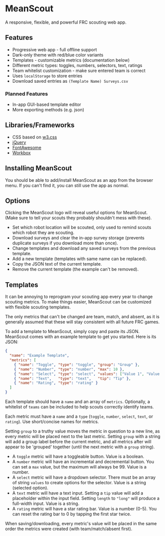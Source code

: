 # MeanScout

A responsive, flexible, and powerful FRC scouting web app.

## Features

- Progressive web app - full offline support
- Dark-only theme with red/blue color variants
- Templates - customizable metrics (documentation below)
- Different metric types: toggles, numbers, selectors, text, ratings
- Team whitelist customization - make sure entered team is correct
- Uses `localStorage` to store entries
- Download saved entries as `(Template Name) Surveys.csv`

### Planned Features

- In-app GUI-based template editor
- More exporting methods (e.g. json)

## Libraries/Frameworks

- CSS based on [w3.css](https://www.w3schools.com/w3css/)
- [jQuery](https://jquery.com/)
- [FontAwesome](https://fontawesome.com/)
- [Workbox](https://developers.google.com/web/tools/workbox)

## Installing MeanScout

You should be able to add/install MeanScout as an app from the browser menu.
If you can't find it, you can still use the app as normal.

## Options

Clicking the MeanScout logo will reveal useful options for MeanScout. (Make sure to tell your scouts they probably shouldn't mess with these).

- Set which robot location will be scouted, only used to remind scouts which robot they are scouting.
- Download surveys and clear the in-app survey storage (prevents duplicate surveys if you download more than once).
- Change templates and download any saved surveys from the previous template.
- Add a new template (templates with same name can be replaced).
- Copy the JSON text of the current template.
- Remove the current template (the example can't be removed).

## Templates

It can be annoying to reprogram your scouting app every year to change scouting metrics. To make things easier, MeanScout can be customized with flexible scouting templates.

The only metrics that can't be changed are team, match, and absent, as it is generally assumed that these will stay consistent with all future FRC games.

To add a template to MeanScout, simply copy and paste its JSON. MeanScout comes with an example template to get you started. Here is its JSON:

```json
{
  "name": "Example Template",
  "metrics": [
    { "name": "Toggle", "type": "toggle", "group": "Group" },
    { "name": "Number", "type": "number", "max": 10 },
    { "name": "Select", "type": "select", "values": ["Value 1", "Value 2", "Value 3"] },
    { "name": "Text",   "type": "text",   "tip": "Tip" },
    { "name": "Rating", "type": "rating" }
  ]
}
```

Each template should have a `name` and an array of `metrics`. Optionally, a whitelist of `teams` can be included to help scouts correctly identify teams. 

Each metric must have a `name` and a `type` (`toggle`, `number`, `select`, `text`, or `rating`). Use short/concise names for metrics.

Setting `group` to a truthy value moves the metric in question to a new line, as every metric will be placed next to the last metric. Setting `group` with a string will add a group label before the current metric, and all metrics after will appear to be 'grouped' together (until the next metric with a `group` string).

- A `toggle` metric will have a toggleable button. Value is a boolean.
- A `number` metric will have an incremental and decremental button. You can set a `max` value, but the maximum will always be 99. Value is a number.
- A `select` metric will have a dropdown selector. There must be an array of string `values` to create options for the selector. Value is a string (selected option).
- A `text` metric will have a text input. Setting a `tip` value will add a placeholder within the input field. Setting `length` to `"long"` will produce a full-width input. Value is a string.
- A `rating` metric will have a star rating bar. Value is a number (0-5). You can reset the rating bar to 0 by tapping the first star twice.

When saving/downloading, every metric's value will be placed in the same order the metrics were created (with team/match/absent first).
